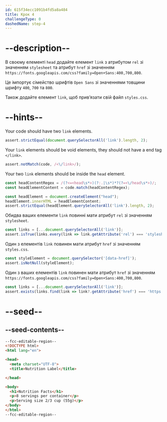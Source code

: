 ```yaml
---
id: 615f34ecc1091b4fd5a8a484
title: Крок 4
challengeType: 0
dashedName: step-4
---
```


# --description--

В своєму елементі `head` додайте елемент `link` з атрибутом `rel` зі значенням `stylesheet` та атрибут `href` зі значенням `https://fonts.googleapis.com/css?family=Open+Sans:400,700,800`.

Це імпортує сімейство шрифтів `Open Sans` зі значеннями товщини шрифту `400`, `700` та `800`.

Також додайте елемент `link`, щоб прив’язати свій файл `styles.css`.

# --hints--

Your code should have two `link` elements.

```js
assert.strictEqual(document.querySelectorAll('link').length, 2);
```

Your `link` elements should be void elements, they should not have a end tag `</link>`.

```js
assert.notMatch(code, /<\/link>/);
```

Your two `link` elements should be inside the `head` element.

```js
const headContentRegex = /(?<=<head\s*>)(?:.|\s*)*?(?=<\/head\s*>)/;
const headElementContent = code.match(headContentRegex);

const headElement = document.createElement("head");
headElement.innerHTML = headElementContent;
assert.strictEqual(headElement.querySelectorAll('link').length, 2);
```

Обидва ваших елементи `link` повинні мати атрибут `rel` зі значенням `stylesheet`.

```js
const links = [...document.querySelectorAll('link')];
assert.isTrue(links.every(link => link.getAttribute('rel') === 'stylesheet'));
```

Один з елементів `link` повинен мати атрибут `href` зі значенням `styles.css`.

```js
const styleElement = document.querySelector('[data-href]');
assert.isNotNull(styleElement);
```

Один з ваших елементів `link` повинен мати атрибут `href` зі значенням `https://fonts.googleapis.com/css?family=Open+Sans:400,700,800`.

```js
const links = [...document.querySelectorAll('link')];
assert.exists(links.find(link => link?.getAttribute('href') === 'https://fonts.googleapis.com/css?family=Open+Sans:400,700,800'));
```

# --seed--

## --seed-contents--

```html
--fcc-editable-region--
<!DOCTYPE html>
<html lang="en">

<head>
  <meta charset="UTF-8">
  <title>Nutrition Label</title>

</head>

<body>
  <h1>Nutrition Facts</h1>
  <p>8 servings per container</p>
  <p>Serving size 2/3 cup (55g)</p>
</body>
</html>
--fcc-editable-region--
```

```css

```
